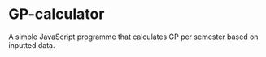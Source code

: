 # GP-calculator
A simple JavaScript programme that calculates GP per semester based on inputted data.
